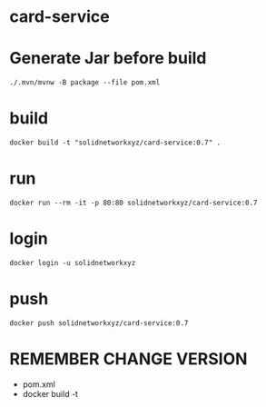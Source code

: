 # card-service


# Generate Jar before build
````
./.mvn/mvnw -B package --file pom.xml
````

# build
````
docker build -t "solidnetworkxyz/card-service:0.7" .
````

# run
````
docker run --rm -it -p 80:80 solidnetworkxyz/card-service:0.7
````
# login
````
docker login -u solidnetworkxyz
````

# push
````
docker push solidnetworkxyz/card-service:0.7
````

# REMEMBER CHANGE VERSION
- pom.xml
- docker build -t
